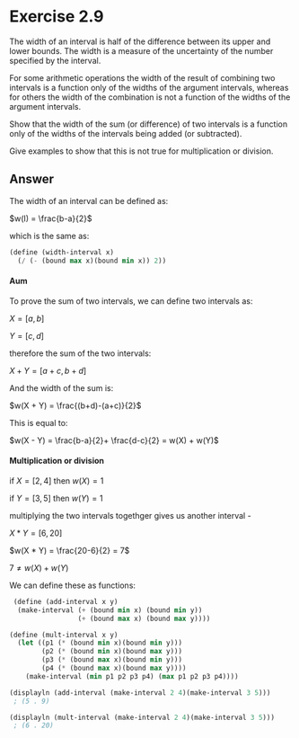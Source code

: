# Exercise 2.9
The width of an interval is half of the difference between its upper and lower bounds. The width is a measure of the uncertainty of the number specified by the interval.

For some arithmetic operations the width of the result of combining two intervals is a function only of the widths of the argument intervals, whereas for others the width of the combination is not a function of the widths of the argument intervals. 

Show that the width of the sum (or difference) of two intervals is a function only of the widths of the intervals being added (or subtracted). 

Give examples to show that this is not true for multiplication or division.

## Answer
The width of an interval can be defined as:

$w(I) = \frac{b-a}{2}$

which is the same as:
```scheme
(define (width-interval x)
  (/ (- (bound max x)(bound min x)) 2))
```
#### Aum
To prove the sum of two intervals, we can define two intervals as:

$X = [a, b]$

$Y = [c, d]$

therefore the sum of the two intervals:

$X + Y = [a + c, b + d]$

And the width of the sum is:

$w(X + Y) = \frac{(b+d)-(a+c)}{2}$

This is equal to:

$w(X - Y) = \frac{b-a}{2}+ \frac{d-c}{2} = w(X) + w(Y)$

#### Multiplication or division

if $X = [2 ,4]$ then $w(X) = 1$

if $Y = [3,5]$ then $w(Y) = 1$

multiplying the two intervals togethger gives us another interval - 

$X*Y = [6, 20]$

$w(X * Y) = \frac{20-6}{2} = 7$

$7 \neq w(X) + w(Y)$

We can define these as functions:
```scheme
 (define (add-interval x y)
  (make-interval (+ (bound min x) (bound min y))
                 (+ (bound max x) (bound max y))))

(define (mult-interval x y)
  (let ((p1 (* (bound min x)(bound min y)))
        (p2 (* (bound min x)(bound max y)))
        (p3 (* (bound max x)(bound min y)))
        (p4 (* (bound max x)(bound max y))))
    (make-interval (min p1 p2 p3 p4) (max p1 p2 p3 p4))))

(displayln (add-interval (make-interval 2 4)(make-interval 3 5)))
 ; (5 . 9)

(displayln (mult-interval (make-interval 2 4)(make-interval 3 5)))
 ; (6 . 20)

```
